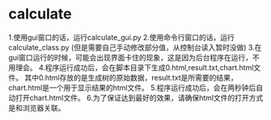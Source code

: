 calculate
=========
1.使用gui窗口的话，运行calculate_gui.py
2.使用命令行窗口的话，运行calculate_class.py (但是需要自己手动修改部分值，从控制台读入暂时没做)
3.在gui窗口运行的时候，可能会出现界面卡住的现象，这是因为后台程序在运行，不用理会。
4.程序运行成功后，会在脚本目录下生成0.html,result.txt,chart.html文件。
其中0.html存放的是生成树的原始数据，result.txt是所需要的结果，chart.html是一个用于显示结果的html文件。
5.程序运行成功后，会在两秒钟后自动打开chart.html文件。
6.为了保证达到最好的效果，请确保html文件的打开方式是和浏览器关联。
